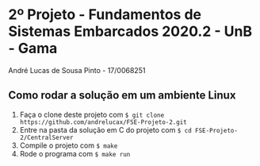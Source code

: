 2º Projeto - Fundamentos de Sistemas Embarcados 2020.2 - UnB - Gama
=========================
André Lucas de Sousa Pinto - 17/0068251

## Como rodar a solução em um ambiente Linux

1. Faça o clone deste projeto com ```$ git clone https://github.com/andrelucax/FSE-Projeto-2.git```
2. Entre na pasta da solução em C do projeto com ```$ cd FSE-Projeto-2/CentralServer```
3. Compile o projeto com ```$ make```
4. Rode o programa com ```$ make run```